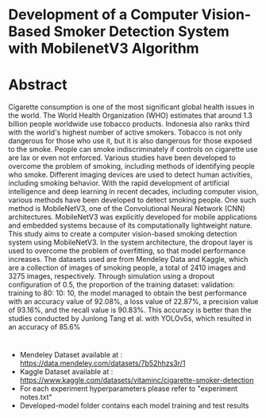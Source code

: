 # Development of a Computer Vision-Based Smoker Detection System with MobilenetV3 Algorithm 

# Abstract
Cigarette consumption is one of the most
significant global health issues in the world. The World Health
Organization (WHO) estimates that around 1.3 billion people
worldwide use tobacco products. Indonesia also ranks third with
the world's highest number of active smokers. Tobacco is not
only dangerous for those who use it, but it is also dangerous for
those exposed to the smoke. People can smoke indiscriminately
if controls on cigarette use are lax or even not enforced. Various
studies have been developed to overcome the problem of
smoking, including methods of identifying people who smoke.
Different imaging devices are used to detect human activities,
including smoking behavior. With the rapid development of
artificial intelligence and deep learning in recent decades,
including computer vision, various methods have been
developed to detect smoking people. One such method is
MobileNetV3, one of the Convolutional Neural Network (CNN)
architectures. MobileNetV3 was explicitly developed for mobile
applications and embedded systems because of its
computationally lightweight nature. This study aims to create a
computer vision-based smoking detection system using
MobileNetV3. In the system architecture, the dropout layer is
used to overcome the problem of overfitting, so that model
performance increases. The datasets used are from Mendeley
Data and Kaggle, which are a collection of images of smoking
people, a total of 2410 images and 3275 images, respectively.
Through simulation using a dropout configuration of 0.5, the
proportion of the training dataset: validation: training to 80: 10:
10, the model managed to obtain the best performance with an
accuracy value of 92.08%, a loss value of 22.87%, a precision
value of 93.16%, and the recall value is 90.83%. This accuracy
is better than the studies conducted by Junlong Tang et al. with
YOLOv5s, which resulted in an accuracy of 85.6%
#

* Mendeley Dataset available at : https://data.mendeley.com/datasets/7b52hhzs3r/1
* Kaggle Dataset available at : https://www.kaggle.com/datasets/vitaminc/cigarette-smoker-detection
* For each experiment hyperparameters please refer to "experiment notes.txt"
* Developed-model folder contains each model training and test results

